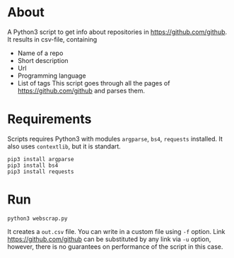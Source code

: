 # About
A Python3 script to get info about repositories in https://github.com/github. It results in csv-file, containing
- Name of a repo
- Short description
- Url
- Programming language
- List of tags
This script goes through all the pages of https://github.com/github and parses them.

# Requirements
Scripts requires Python3 with modules `argparse`, `bs4`, `requests` installed. It also uses `contextlib`, but it is standart.
```
pip3 install argparse
pip3 install bs4
pip3 install requests
```

# Run
```
python3 webscrap.py
```
It creates a `out.csv` file. You can write in a custom file using `-f` option. Link https://github.com/github can be substituted by any link via `-u` option, however, there is no guarantees on performance of the script in this case.
